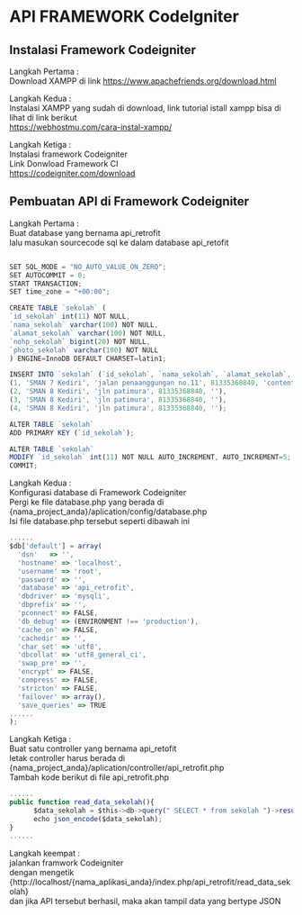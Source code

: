 <html>
  <h1>API FRAMEWORK CodeIgniter</h1>
  <h2>Instalasi Framework Codeigniter</h2>
  <p>Langkah Pertama  :</br>
  Download XAMPP di link <a href = "https://www.apachefriends.org/download.html">https://www.apachefriends.org/download.html</a>
  </p>
  <p>Langkah Kedua  : </br>
  Instalasi XAMPP yang sudah di download, link tutorial istall xampp bisa di lihat di link berikut 
  <br>
  <a href="https://webhostmu.com/cara- instal-xampp/"> 
  https://webhostmu.com/cara-instal-xampp/</a>
  </p>
  <p>Langkah Ketiga  : </br>
  Instalasi framework Codeigniter 
  <br> 
  Link Donwload Framework CI
  <br>
  <a href="https://codeigniter.com/download">
  https://codeigniter.com/download</a>
  </p>
  
  
  <h2>Pembuatan API di Framework Codeigniter</h2>
  <p>Langkah Pertama  :<br>
  Buat database yang bernama api_retrofit <br>
  lalu masukan sourcecode sql ke dalam database api_retofit 
  </p>
  
  ```javascript

SET SQL_MODE = "NO_AUTO_VALUE_ON_ZERO";
SET AUTOCOMMIT = 0;
START TRANSACTION;
SET time_zone = "+00:00";

CREATE TABLE `sekolah` (
  `id_sekolah` int(11) NOT NULL,
  `nama_sekolah` varchar(100) NOT NULL,
  `alamat_sekolah` varchar(100) NOT NULL,
  `nohp_sekolah` bigint(20) NOT NULL,
  `photo_sekolah` varchar(100) NOT NULL
) ENGINE=InnoDB DEFAULT CHARSET=latin1;

INSERT INTO `sekolah` (`id_sekolah`, `nama_sekolah`, `alamat_sekolah`, `nohp_sekolah`, `photo_sekolah`) VALUES
(1, 'SMAN 7 Kediri', 'jalan penaanggungan no.11', 81335368840, 'content://com.android.providers.media.documents/document/image%3A337917'),
(2, 'SMAN 8 Kediri', 'jln patimura', 81335368840, ''),
(3, 'SMAN 8 Kediri', 'jln patimura', 81335368840, ''),
(4, 'SMAN 8 Kediri', 'jln patimura', 81335368840, '');

ALTER TABLE `sekolah`
  ADD PRIMARY KEY (`id_sekolah`);

ALTER TABLE `sekolah`
  MODIFY `id_sekolah` int(11) NOT NULL AUTO_INCREMENT, AUTO_INCREMENT=5;
COMMIT;

  ```
  
  <p>Langkah Kedua  :<br>
  Konfigurasi database di Framework Codeigniter <br>
  Pergi ke file database.php yang berada di {nama_project_anda}/aplication/config/database.php <br>
  Isi file database.php tersebut seperti dibawah ini
  </p>
  
  ```javascript
  ......
  $db['default'] = array(
	'dsn'	=> '',
	'hostname' => 'localhost',
	'username' => 'root',
	'password' => '',
	'database' => 'api_retrofit',
	'dbdriver' => 'mysqli',
	'dbprefix' => '',
	'pconnect' => FALSE,
	'db_debug' => (ENVIRONMENT !== 'production'),
	'cache_on' => FALSE,
	'cachedir' => '',
	'char_set' => 'utf8',
	'dbcollat' => 'utf8_general_ci',
	'swap_pre' => '',
	'encrypt' => FALSE,
	'compress' => FALSE,
	'stricton' => FALSE,
	'failover' => array(),
	'save_queries' => TRUE
  ......
  );
  ```
  
  <p>Langkah Ketiga  :<br>
  Buat satu controller yang bernama api_retofit <br>
  letak controller harus berada di {nama_project_anda}/aplication/controller/api_retrofit.php <br>
  Tambah kode berikut di file api_retrofit.php
  </p>
  
  ```javascript
  ......
  public function read_data_sekolah(){
		$data_sekolah = $this->db->query(" SELECT * from sekolah ")->result();
		echo json_encode($data_sekolah);
  }
  ......
  ```
  
  <p>Langkah keempat  :<br>
  jalankan framwork Codeigniter <br>
  dengan mengetik {http://localhost/{nama_aplikasi_anda}/index.php/api_retrofit/read_data_sekolah} <br>
  dan jika API tersebut berhasil, maka akan tampil data yang bertype JSON
  </p>
  
  
  
  
  
</html> 
